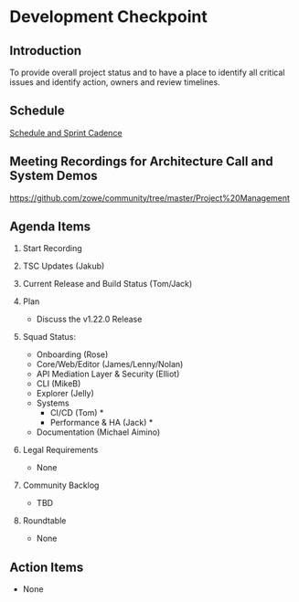 # Development Checkpoint

Introduction
------------
To provide overall project status and to have a place to identify all critical issues and identify action, owners and review timelines.

Schedule
--------
[Schedule and Sprint Cadence](https://github.com/zowe/community/blob/master/Project%20Management/Schedule/Zowe%20PI%20%26%20Sprint%20Cadence.md)

Meeting Recordings for Architecture Call and System Demos
-----------------
https://github.com/zowe/community/tree/master/Project%20Management

Agenda Items
------------
1. Start Recording
2. TSC Updates (Jakub)
3. Current Release and Build Status (Tom/Jack)
4. Plan
     - Discuss the v1.22.0 Release
5. Squad Status:
    - Onboarding (Rose)
    - Core/Web/Editor (James/Lenny/Nolan)
    - API Mediation Layer & Security (Elliot)  
    - CLI (MikeB)
    - Explorer (Jelly)
    - Systems
      - CI/CD (Tom)
        *
      - Performance & HA (Jack)
        *
    - Documentation (Michael Aimino)

6. Legal Requirements
    - None
7. Community Backlog
    - TBD
8. Roundtable
    - None

Action Items
------------
- None
